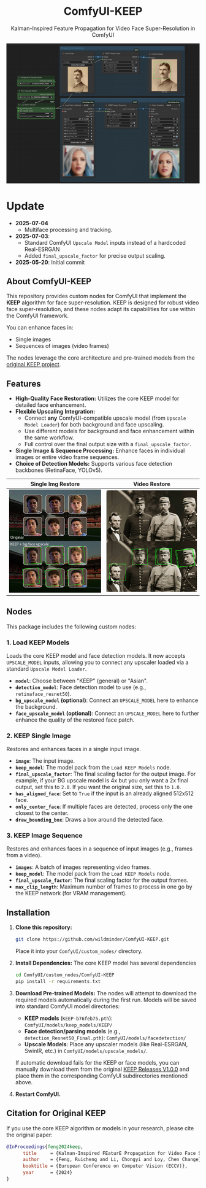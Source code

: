 <div align="center">

<h1>ComfyUI-KEEP</h1>
Kalman-Inspired Feature Propagation for Video Face Super-Resolution in ComfyUI

<p align="center">
  <img src="./assets/keep-preview.png" alt="ComfyUI-KEEP Workflow Example">
</p>
    
</div>


# Update
- **2025-07-04**
  	*   Multiface processing and tracking.
- **2025-07-03**: 
	*   Standard ComfyUI `Upscale Model` inputs instead of a hardcoded Real-ESRGAN
	*   Added `final_upscale_factor` for precise output scaling.
- **2025-05-20**: Initial commit

## About ComfyUI-KEEP
This repository provides custom nodes for ComfyUI that implement the **KEEP** algorithm for face super-resolution. KEEP is designed for robust video face super-resolution, and these nodes adapt its capabilities for use within the ComfyUI framework.

You can enhance faces in:
*   Single images
*   Sequences of images (video frames)

The nodes leverage the core architecture and pre-trained models from the <a href="https://github.com/jnjaby/KEEP">original KEEP project</a>.

## Features

*   **High-Quality Face Restoration:** Utilizes the core KEEP model for detailed face enhancement.
*   **Flexible Upscaling Integration:**
    *   Connect **any** ComfyUI-compatible upscale model (from `Upscale Model Loader`) for both background and face upscaling.
    *   Use different models for background and face enhancement within the same workflow.
    *   Full control over the final output size with a `final_upscale_factor`.
*   **Single Image & Sequence Processing:** Enhance faces in individual images or entire video frame sequences.
*   **Choice of Detection Models:** Supports various face detection backbones (RetinaFace, YOLOv5).


| Single Img Restore | Video Restore |
|--------------------|---------------|
| ![Single Img Restore](https://github.com/wildminder/ComfyUI-KEEP/blob/master/assets/keep-imgench.jpg?raw=true) | ![Video Restore](https://github.com/wildminder/ComfyUI-KEEP/blob/master/assets/keep-vidench.jpg?raw=true) |

## Nodes
This package includes the following custom nodes:

### 1. Load KEEP Models
   Loads the core KEEP model and face detection models. It now accepts `UPSCALE_MODEL` inputs, allowing you to connect any upscaler loaded via a standard `Upscale Model Loader`.

-   **`model`**: Choose between "KEEP" (general) or "Asian".
-   **`detection_model`**: Face detection model to use (e.g., `retinaface_resnet50`).
-   **`bg_upscale_model` (optional)**: Connect an `UPSCALE_MODEL` here to enhance the background.
-   **`face_upscale_model` (optional)**: Connect an `UPSCALE_MODEL` here to further enhance the quality of the restored face patch.

### 2. KEEP Single Image
   Restores and enhances faces in a single input image.

-   **`image`**: The input image.
-   **`keep_model`**: The model pack from the `Load KEEP Models` node.
-   **`final_upscale_factor`**: The final scaling factor for the output image. For example, if your BG upscale model is 4x but you only want a 2x final output, set this to `2.0`. If you want the original size, set this to `1.0`.
-   **`has_aligned_face`**: Set to `True` if the input is an already aligned 512x512 face.
-   **`only_center_face`**: If multiple faces are detected, process only the one closest to the center.
-   **`draw_bounding_box`**: Draws a box around the detected face.

### 3. KEEP Image Sequence
   Restores and enhances faces in a sequence of input images (e.g., frames from a video).

-   **`images`**: A batch of images representing video frames.
-   **`keep_model`**: The model pack from the `Load KEEP Models` node.
-   **`final_upscale_factor`**: The final scaling factor for the output frames.
-   **`max_clip_length`**: Maximum number of frames to process in one go by the KEEP network (for VRAM management).

## Installation

1.  **Clone this repository:**
    ```bash
    git clone https://github.com/wildminder/ComfyUI-KEEP.git
    ```
    Place it into your `ComfyUI/custom_nodes/` directory.

2.  **Install Dependencies:**
    The core KEEP model has several dependencies
    ```bash
    cd ComfyUI/custom_nodes/ComfyUI-KEEP
    pip install -r requirements.txt
    ```

3.  **Download Pre-trained Models:**
    The nodes will attempt to download the required models automatically during the first run. Models will be saved into standard ComfyUI model directories:
    *   **KEEP models** (`KEEP-b76feb75.pth`): `ComfyUI/models/keep_models/KEEP/`
    *   **Face detection/parsing models** (e.g., `detection_Resnet50_Final.pth`): `ComfyUI/models/facedetection/`
    *   **Upscale Models**: Place any upscaler models (like Real-ESRGAN, SwinIR, etc.) in `ComfyUI/models/upscale_models/`.

    If automatic download fails for the KEEP or face models, you can manually download them from the original [KEEP Releases V1.0.0](https://github.com/jnjaby/KEEP/releases/tag/v1.0.0) and place them in the corresponding ComfyUI subdirectories mentioned above.

4.  **Restart ComfyUI.**

## Citation for Original KEEP

If you use the core KEEP algorithm or models in your research, please cite the original paper:

```bibtex
@InProceedings{feng2024keep,
      title     = {Kalman-Inspired FEaturE Propagation for Video Face Super-Resolution},
      author    = {Feng, Ruicheng and Li, Chongyi and Loy, Chen Change},
      booktitle = {European Conference on Computer Vision (ECCV)},
      year      = {2024}
}
```
